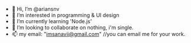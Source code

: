 - 👋 Hi, I’m @ariansnv
- 👀 I’m interested in programming & UI design
- 🌱 I’m currently learning 'Node.js'
- 💞️ I’m looking to collaborate on nothing, i'm single.
- 📫 my email: "imsanavii@gmail.com"     //you can email me for your work.

<!---
ariansnv/ariansnv is a ✨ special ✨ repository because its `README.md` (this file) appears on your GitHub profile.
You can click the Preview link to take a look at your changes.
--->
